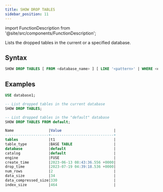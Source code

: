 ```yaml
---
title: SHOW DROP TABLES
sidebar_position: 11
---
```

import FunctionDescription from '@site/src/components/FunctionDescription';

<FunctionDescription description="Introduced or updated: v1.2.203"/>

Lists the dropped tables in the current or a specified database.

## Syntax

```sql
SHOW DROP TABLES [ FROM <database_name> ] [ LIKE '<pattern>' | WHERE <expr> ]
```

## Examples

```sql
USE database1;

-- List dropped tables in the current database
SHOW DROP TABLES;

-- List dropped tables in the "default" database
SHOW DROP TABLES FROM default;

Name                |Value                        |
--------------------+-----------------------------+
tables              |t1                           |
table_type          |BASE TABLE                   |
database            |default                      |
catalog             |default                      |
engine              |FUSE                         |
create_time         |2023-06-13 08:43:36.556 +0000|
drop_time           |2023-07-19 04:39:18.536 +0000|
num_rows            |2                            |
data_size           |34                           |
data_compressed_size|330                          |
index_size          |464                          |
```